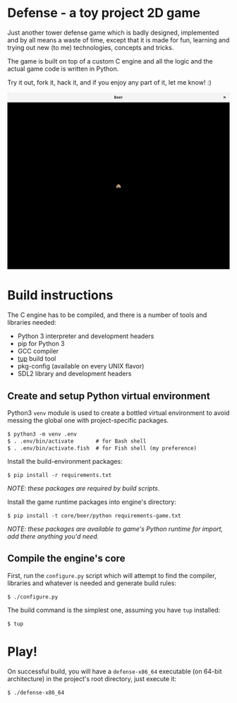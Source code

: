 Defense - a toy project 2D game
===============================
Just another tower defense game which is badly designed, implemented and by all
means a waste of time, except that it is made for fun, learning and trying out
new (to me) technologies, concepts and tricks.

The game is built on top of a custom C engine and all the logic and the actual
game code is written in Python.

Try it out, fork it, hack it, and if you enjoy any part of it, let me know! :)

![latest screenshot](/screenshot.png?raw=true)


# Build instructions
The C engine has to be compiled, and there is a number of tools and libraries
needed:

* Python 3 interpreter and development headers
* pip for Python 3
* GCC compiler
* [tup](http://gittup.org/tup/) build tool
* pkg-config (available on every UNIX flavor)
* SDL2 library and development headers

## Create and setup Python virtual environment
Python3 `venv` module is used to create a bottled virtual environment to avoid
messing the global one with project-specific packages.

    $ python3 -m venv .env
    $ . .env/bin/activate       # for Bash shell
    $ . .env/bin/activate.fish  # for Fish shell (my preference)

Install the build-environment packages:

    $ pip install -r requirements.txt

_NOTE: these packages are required by build scripts._

Install the game runtime packages into engine's directory:

    $ pip install -t core/beer/python requirements-game.txt

_NOTE: these packages are available to game's Python runtime for import, add
there anything you'd need._

## Compile the engine's core
First, run the `configure.py` script which will attempt to find the compiler,
libraries and whatever is needed and generate build rules:

    $ ./configure.py

The build command is the simplest one, assuming you have `tup` installed:

    $ tup


# Play!
On successful build, you will have a `defense-x86_64` executable (on 64-bit
architecture) in the project's root directory, just execute it:

    $ ./defense-x86_64

